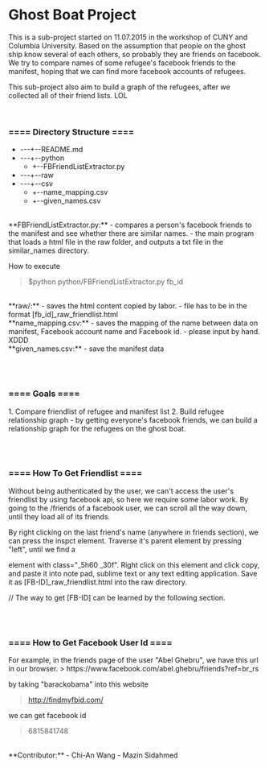 <h1>Ghost Boat Project</h1>
<p>
This is a sub-project started on 11.07.2015 in the workshop of CUNY and Columbia University. Based on the assumption that people on the ghost ship know several of each others, so probably they are friends on facebook. We try to compare names of some refugee's facebook friends to the manifest, hoping that we can find more facebook accounts of refugees.
</p>
<p>
This sub-project also aim to build a graph of the refugees, after we collected all of their friend lists. LOL
</p>
<br>
<h3>==== Directory Structure ====</h3>

* ---+--README.md
* ---+--python
	* +--FBFriendListExtractor.py
* ---+--raw
* ---+--csv
	* +--name_mapping.csv
	* +--given_names.csv

<br>
**FBFriendListExtractor.py:**
- compares a person's facebook friends to the manifest and see whether there are similar names.
- the main program that loads a html file in the raw folder, and outputs a txt file in the similar_names directory.

How to execute
> $python python/FBFriendListExtractor.py fb_id

<br>
**raw/:**
- saves the html content copied by labor.
- file has to be in the format [fb_id]_raw_friendlist.html
<br>
**name_mapping.csv:**
- saves the mapping of the name between data on manifest, Facebook account name and Facebook id.
- please input by hand. XDDD
<br>
**given_names.csv:**
- save the manifest data

<br><br>
<h3>==== Goals ====</h3>
1. Compare friendlist of refugee and manifest list
2. Build refugee relationship graph
	- by getting everyone's facebook friends, we can build a relationship graph for the refugees on the ghost boat.

<br><br>
<h3>==== How To Get Friendlist ====</h3>
<p>
Without being authenticated by the user, we can't access the user's friendlist by using facebook api, so here we require some labor work. By going to the /friends of a facebook user, we can scroll all the way down, until they load all of its friends. 
</p>
<p>
By right clicking on the last friend's name (anywhere in friends section), we can press the inspct element. Traverse it's parent element by pressing "left", until we find a <div> element with class="_5h60 _30f". Right click on this element and click copy, and paste it into note pad, sublime text or any text editing application. 
Save it as [FB-ID]_raw_friendlist.html into the raw directory.
</p>
// The way to get [FB-ID] can be learned by the following section.

<br><br>
<h3>==== How to Get Facebook User Id ====</h3>
For example, in the friends page of the user "Abel Ghebru", we have this url in our browser.
> https://www.facebook.com/abel.ghebru/friends?ref=br_rs

by taking "barackobama" into this website 
> http://findmyfbid.com/

we can get facebook id 

> 6815841748

<br>
**Contributor:**
- Chi-An Wang
- Mazin Sidahmed 
